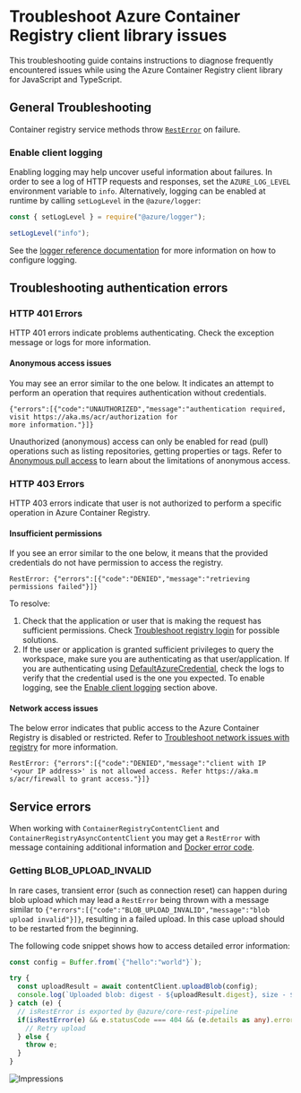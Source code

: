 # Troubleshoot Azure Container Registry client library issues

This troubleshooting guide contains instructions to diagnose frequently encountered issues while using the Azure Container Registry client library for JavaScript and TypeScript.

## General Troubleshooting

Container registry service methods throw [`RestError`] on failure.

### Enable client logging

Enabling logging may help uncover useful information about failures. In order to see a log of HTTP requests and responses, set the `AZURE_LOG_LEVEL` environment variable to `info`. Alternatively, logging can be enabled at runtime by calling `setLogLevel` in the `@azure/logger`:

```javascript
const { setLogLevel } = require("@azure/logger");

setLogLevel("info");
```

See the [logger reference documentation][logging reference] for more information on how to configure logging.

## Troubleshooting authentication errors

### HTTP 401 Errors

HTTP 401 errors indicate problems authenticating. Check the exception message or logs for more information.

#### Anonymous access issues

You may see an error similar to the one below. It indicates an attempt to perform an operation that requires authentication without credentials.

```
{"errors":[{"code":"UNAUTHORIZED","message":"authentication required, visit https://aka.ms/acr/authorization for
more information."}]}
```

Unauthorized (anonymous) access can only be enabled for read (pull) operations such as listing repositories, getting properties or tags. Refer to [Anonymous pull access] to learn about the limitations of anonymous access.

### HTTP 403 Errors

HTTP 403 errors indicate that user is not authorized to perform a specific operation in Azure Container Registry.

#### Insufficient permissions

If you see an error similar to the one below, it means that the provided credentials do not have permission to access the registry.

```
RestError: {"errors":[{"code":"DENIED","message":"retrieving permissions failed"}]}
```

To resolve:

1. Check that the application or user that is making the request has sufficient permissions. Check [Troubleshoot registry login] for possible solutions.
1. If the user or application is granted sufficient privileges to query the workspace, make sure you are authenticating as that user/application. If you are authenticating using [DefaultAzureCredential], check the logs to verify that the credential used is the one you expected. To enable logging, see the [Enable client logging] section above.

#### Network access issues

The below error indicates that public access to the Azure Container Registry is disabled or restricted. Refer to [Troubleshoot network issues with registry] for more information.

```
RestError: {"errors":[{"code":"DENIED","message":"client with IP '<your IP address>' is not allowed access. Refer https://aka.m
s/acr/firewall to grant access."}]}
```

## Service errors

When working with `ContainerRegistryContentClient` and `ContainerRegistryAsyncContentClient` you may get a `RestError` with
message containing additional information and [Docker error code](https://docs.docker.com/registry/spec/api/#errors-2).

### Getting BLOB_UPLOAD_INVALID

In rare cases, transient error (such as connection reset) can happen during blob upload which may lead a `RestError` being thrown with a message similar to
`{"errors":[{"code":"BLOB_UPLOAD_INVALID","message":"blob upload invalid"}]}`, resulting in a failed upload. In this case upload should to be restarted from the beginning.

The following code snippet shows how to access detailed error information:   
```ts
const config = Buffer.from(`{"hello":"world"}`);

try {
  const uploadResult = await contentClient.uploadBlob(config);
  console.log(`Uploaded blob: digest - ${uploadResult.digest}, size - ${uploadResult.sizeInBytes}`);
} catch (e) {
  // isRestError is exported by @azure/core-rest-pipeline
  if(isRestError(e) && e.statusCode === 404 && (e.details as any).errors.some((error: any) => error.code === "BLOB_UPLOAD_INVALID")) {
    // Retry upload
  } else {
    throw e;
  }
}
```

<!-- Links -->

[`resterror`]: https://github.com/Azure/azure-sdk-for-js/blob/main/sdk/core/core-rest-pipeline/src/restError.ts
[azure logger client library]: https://github.com/Azure/azure-sdk-for-js/tree/main/sdk/core/logger
[logging reference]: https://learn.microsoft.com/javascript/api/overview/azure/logger-readme
[anonymous pull access]: https://learn.microsoft.com/azure/container-registry/anonymous-pull-access
[troubleshoot registry login]: https://learn.microsoft.com/azure/container-registry/container-registry-troubleshoot-login
[defaultazurecredential]: https://github.com/Azure/azure-sdk-for-js/blob/main/sdk/identity/identity/README.md#authenticating-with-the-defaultazurecredential
[enable client logging]: https://github.com/Azure/azure-sdk-for-js/blob/main/sdk/containerregistry/container-registry/TROUBLESHOOTING.md#enable-client-logging
[troubleshoot network issues with registry]: https://learn.microsoft.com/azure/container-registry/container-registry-troubleshoot-access

![Impressions](https://azure-sdk-impressions.azurewebsites.net/api/impressions/azure-sdk-for-js%2Fsdk%2Fcontainerregistry%2Fcontainer-registry%TROUBLESHOOTING.png)
